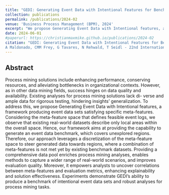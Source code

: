 ```yaml
---
title: "GEDI: Generating Event Data with Intentional Features for Benchmarking Process Mining"
collection: publications
permalink: /publications/2024-02
venue: 'Business Process Management (BPM), 2024'
excerpt: "We propose Generating Event Data with Intentional features, a framework producing event data sets satisfying specific meta-features. Considering the meta-feature space that defines feasible event logs, we observe that existing real-world datasets describe only local areas within the overall space."
date: 2024-06-01
#paperurl: https://christianmaxmike.github.io/publications/2024-02
citation: "GEDI: Generating Event Data with Intentional Features for Benchmarking Process Mining
A Maldonado, CMM Frey, G Tavares, N Rehwald, T Seidl - 22nd International Conference on Business Process Management, 2024<br/>"
---
```


## Abstract
Process mining solutions include enhancing performance, conserving resources, and alleviating bottlenecks in organizational contexts.
However, as in other data mining fields, success hinges on data quality and availability. Existing analyses for process mining solutions lack di-
verse and ample data for rigorous testing, hindering insights’ generalization. To address this, we propose Generating Event Data with Intentional
features, a framework producing event data sets satisfying specific meta-features. Considering the meta-feature space that defines feasible event
logs, we observe that existing real-world datasets describe only local areas within the overall space. Hence, our framework aims at providing
the capability to generate an event data benchmark, which covers unexplored regions. Therefore, our approach leverages a discretization of
the meta-feature space to steer generated data towards regions, where a combination of meta-features is not met yet by existing benchmark
datasets. Providing a comprehensive data pool enriches process mining analyses, enables methods to capture a wider range of real-world scenarios, 
and improves evaluation quality. Moreover, it empowers analysts to uncover correlations between meta-features and evaluation metrics,
enhancing explainability and solution effectiveness. Experiments demonstrate GEDI’s ability to produce a benchmark of intentional event data
sets and robust analyses for process mining tasks.
